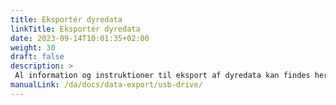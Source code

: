 ```yaml
---
title: Eksportér dyredata
linkTitle: Eksportér dyredata
date: 2023-09-14T10:01:35+02:00
weight: 30
draft: false
description: >
 Al information og instruktioner til eksport af dyredata kan findes her
manualLink: /da/docs/data-export/usb-drive/
---
```

<script>
  window.location.href = "/da/docs/data-export/usb-drive/";
</script>
